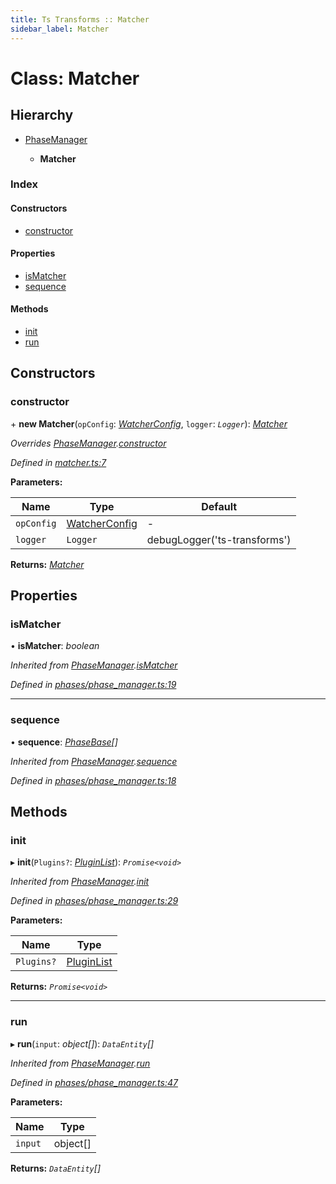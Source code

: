 ```yaml
---
title: Ts Transforms :: Matcher
sidebar_label: Matcher
---
```


# Class: Matcher

## Hierarchy

* [PhaseManager](phasemanager.md)

  * **Matcher**

### Index

#### Constructors

* [constructor](matcher.md#constructor)

#### Properties

* [isMatcher](matcher.md#ismatcher)
* [sequence](matcher.md#sequence)

#### Methods

* [init](matcher.md#init)
* [run](matcher.md#run)

## Constructors

###  constructor

\+ **new Matcher**(`opConfig`: *[WatcherConfig](../interfaces/watcherconfig.md)*, `logger`: *`Logger`*): *[Matcher](matcher.md)*

*Overrides [PhaseManager](phasemanager.md).[constructor](phasemanager.md#constructor)*

*Defined in [matcher.ts:7](https://github.com/terascope/teraslice/blob/7cdb60b1/packages/ts-transforms/src/matcher.ts#L7)*

**Parameters:**

Name | Type | Default |
------ | ------ | ------ |
`opConfig` | [WatcherConfig](../interfaces/watcherconfig.md) | - |
`logger` | `Logger` |  debugLogger('ts-transforms') |

**Returns:** *[Matcher](matcher.md)*

## Properties

###  isMatcher

• **isMatcher**: *boolean*

*Inherited from [PhaseManager](phasemanager.md).[isMatcher](phasemanager.md#ismatcher)*

*Defined in [phases/phase_manager.ts:19](https://github.com/terascope/teraslice/blob/7cdb60b1/packages/ts-transforms/src/phases/phase_manager.ts#L19)*

___

###  sequence

• **sequence**: *[PhaseBase](phasebase.md)[]*

*Inherited from [PhaseManager](phasemanager.md).[sequence](phasemanager.md#sequence)*

*Defined in [phases/phase_manager.ts:18](https://github.com/terascope/teraslice/blob/7cdb60b1/packages/ts-transforms/src/phases/phase_manager.ts#L18)*

## Methods

###  init

▸ **init**(`Plugins?`: *[PluginList](../overview.md#pluginlist)*): *`Promise<void>`*

*Inherited from [PhaseManager](phasemanager.md).[init](phasemanager.md#init)*

*Defined in [phases/phase_manager.ts:29](https://github.com/terascope/teraslice/blob/7cdb60b1/packages/ts-transforms/src/phases/phase_manager.ts#L29)*

**Parameters:**

Name | Type |
------ | ------ |
`Plugins?` | [PluginList](../overview.md#pluginlist) |

**Returns:** *`Promise<void>`*

___

###  run

▸ **run**(`input`: *object[]*): *`DataEntity`[]*

*Inherited from [PhaseManager](phasemanager.md).[run](phasemanager.md#run)*

*Defined in [phases/phase_manager.ts:47](https://github.com/terascope/teraslice/blob/7cdb60b1/packages/ts-transforms/src/phases/phase_manager.ts#L47)*

**Parameters:**

Name | Type |
------ | ------ |
`input` | object[] |

**Returns:** *`DataEntity`[]*
